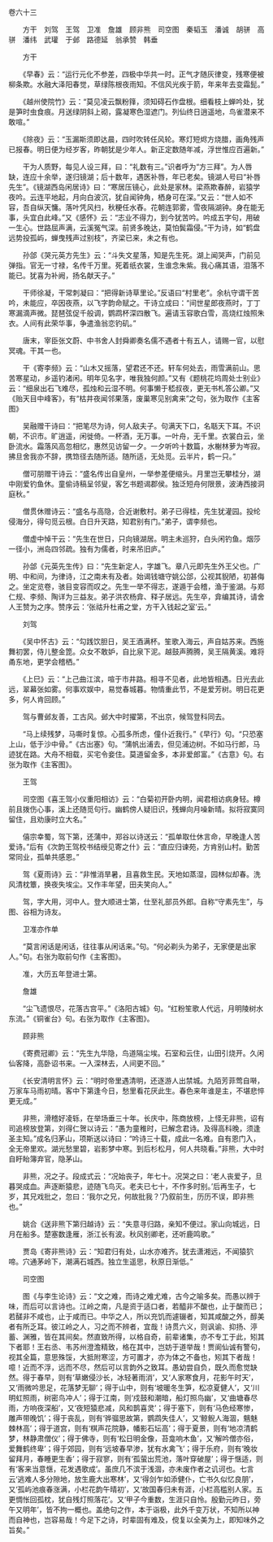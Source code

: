 <!-- { "loadSidebar": true } -->
　 

卷六十三

　　方干　刘驾　王驾　卫准　詹雄　顾非熊　司空图　秦韬玉　潘诚　胡骈　高骈　潘纬　武瓘　于邺　路德延　翁承赞　韩垂

　　方干

　　《早春》云：“运行元化不参差，四极中华共一时。正气才随灰律变，残寒便被柳条欺。水融大泽阳春觉，草绿陈根夜雨知。不信风光疾于箭，年来年去变霜髭。”

　　《越州使院竹》云：“莫见凌云飘粉箨，须知碍石作盘根。细看枝上蝉吟处，犹是笋时虫食痕。月送绿阴斜上砌，露凝寒色湿遮门。列仙终日逍遥地，鸟雀潜来不敢喧。”

　　《除夜》云：“玉漏斯须即达晨，四时吹转任风轮。寒灯短烬方烧腊，画角残声已报春。明日便为经岁客，昨朝犹是少年人。新正定数随年减，浮世惟应百遍新。”

　　干为人质野，每见人设三拜，曰：“礼数有三。”识者呼为“方三拜”。为人唇缺，连应十余举，遂归镜湖；后十数年，遇医补唇，年已老矣。镜湖人号曰“补唇先生”。《镜湖西岛闲居诗》曰：“寒居压镜心，此处是家林。梁燕欺春醉，岩猿学夜吟。云连平地起，月向白波沉，犹自闻钟角，栖身可在深。”又云：“世人如不容，吾自纵天慵。落叶凭风扫，秋粳任水舂。花朝连郭雾，雪夜隔湖钟。身在能无事，头宜白此峰。”又《感怀》云：“志业不得力，到今犹苦吟。吟成五字句，用破一生心。世路屈声满，云溪冤气深。前贤多晚达，莫怕鬓霜侵。”干为诗，如“鹤盘远势投孤屿，蝉曳残声过别枝”，齐梁已来，未之有也。

　　孙郃《哭元英方先生》云：“斗失文星落，知是先生死。湖上闻哭声，门前见弹指。官无一寸禄，名传千万里。死着纸衣裳，生谁念朱紫。我心痛其语，泪落不能已。犹喜为补阙，扬名献天子。”

　　干师徐凝，干常刺凝曰：“把得新诗草里论。”反语曰“村里老”。余杭守谓干苦吟，未能应，卒因夜燕，以飞字韵命赋之。干诗立成曰：“间世星郎夜燕时，丁丁寒漏滴声微。琵琶弦促千般调，鹦鹉杯深四散飞。遍请玉容歌白雪，高烧红烛照朱衣。人间有此荣华事，争遣渔翁恋钓矶。”

　　唐末，宰臣张文蔚、中书舍人封舜卿奏名儒不遇者十有五人，请赐一官，以慰冥魂。干其一也。

　　干《寄李频》云：“山木又摇落，望君还不还。轩车何处去，雨雪满前山。思苦寒星动，乡遥钓渚闲。明年见名字，唯我独何颜。”又有《题桃花坞周处士别业》云：“细泉出石飞难尽，孤烛和云湿不明。何事懒于嵇叔夜，更无书札答公卿。”又《贻天目中峰客》，有“枯井夜闻邻果落，废巢寒见别禽来”之句，张为取作《主客图》

　　吴融赠干诗曰：“把笔尽为诗，何人敌夫子。句满天下口，名聒天下耳。不识朝，不识市。旷逍遥，闲徙倚。一杯酒，无万事。一叶舟，无千里。衣裳白云，坐卧流水。霜落风高忽相忆，惠然见访留一夕。一夕听吟十数篇，水榭林萝为岑寂。拂旦舍我亦不辞，携筇径去随所适。随所适，无处觅。云半片，鹤一只。”

　　僧可朋赠干诗云：“盛名传出自皇州，一举参差便缩头。月里岂无攀桂分，湖中刚爱钓鱼休。童偷诗稿呈邻叟，客乞书题谒郡侯。独泛短舟何限景，波涛西接洞庭秋。”

　　僧贯休赠诗云：“盛名与高隐，合近谢敷村。弟子已得桂，先生犹灌园。投纶侵海分，得句觅云根。白日升天路，知君别有门。”弟子，谓李频也。

　　僧虚中悼干云：“先生在世日，只向镜湖居。明主未巡狩，白头闲钓鱼。烟莎一径小，洲岛四邻疏。独有为儒者，时来吊旧庐。”

　　孙郃《元英先生传》曰：“先生新定人，字雄飞。章八元即先生外王父也。广明、中和间，为律诗，江之南未有及者。始谒钱塘守姚公郃，公视其貎陋，初甚侮之。坐定览卷，骇目变容而叹之。先生一举不得志，遂遁于会稽，渔于鉴湖。与郑仁规、李频、陶详为三益友。弟子洪农杨弇、释子居远。先生卒，弇编其诗，请舍人王赞为之序。赞序云：‘张祜升杜甫之堂，方干入钱起之室’云。”

　　刘驾

　　《吴中怀古》云：“勾践饮胆日，吴王酒满杯。笙歌入海云，声自姑苏来。西施舞初罢，侍儿整金箆。众女不敢妒，自比泉下泥。越鼓声腾腾，吴王隔黄溪。难将甬东地，更学会稽栖。”

　　《上巳》云：“上己曲江滨，喧于市井路。相寻不见者，此地皆相遇。日光去此远，翠幕张如雾。何事欢娱中，易觉春城暮。物情重此节，不是爱芳树。明日花更多，何人肯回顾。”

　　驾与曹邺友善，工古风。邺大中时擢第，不出京，候驾登科同去。

　　“马上续残梦，马嘶时复惊。心孤多所虑，僮仆近我行。”《早行》句。“只恐塞上山，低于沙中骨。”《古出塞》句。“蒲帆出浦去，但见浦边树。不如马行郎，马迹犹在路。大舟不相载，买宅令妾住。莫道留金多，本非爱郎富。”《古意》句。右张为取作《主客图》。

　　王驾

　　司空图《喜王驾小仪重阳相访》云：“白菊初开卧内明，闻君相访病身轻。樽前且拨伤心事，溪上还随觅句行。幽鹤傍人疑旧识，残蝉向月噪新晴。拟将寂寞同留住，且劝康时立大名。”

　　僖宗幸蜀，驾下第，还蒲中，郑谷以诗送云：“孤单取仕休言命，早晚逢人苦爱诗。”后有《次韵王驾校书结绶见寄之什》云：“直应归谏苑，方肯别山村。勤苦常同业，孤单共感恩。”

　　驾《夏雨诗》云：“非惟消旱暑，且喜救生民。天地如蒸湿，园林似却春。洗风清枕簟，换夜失埃尘。又作丰年望，田夫笑向人。”

　　驾，字大用，河中人。登大顺进士第，仕至礼部员外郎。自称“守素先生”，与图、谷相为诗友。

　　卫准亦作单

　　“莫言闲话是闲话，往往事从闲话来。”句。“何必剃头为弟子，无家便是出家人。”句。右张为取前句作《主客图》。

　　准，大历五年登进士第。

　　詹雄

　　“尘飞遗恨尽，花落古宫平。”《洛阳古城》句。“红粉笙歌人代远，月明陵树水东流。”《铜雀台》句。右张为取作《主客图》。

　　顾非熊

　　《寄费冠卿》云：“先生九华隐，鸟道隔尘埃。石室和云住，山田引烧开。久闲仙客降，高卧诏书来。一入深林去，人间更不回。”

　　《长安清明言怀》云：“明时帝里遇清明，还逐游人出禁城。九陌芳菲莺自啭，万家车马雨初晴。客中下第逢今日，愁里看花厌此生。春色来年谁是主，不堪悲悴更无成。”

　　非熊，滑稽好凌轹，在举场垂三十年。长庆中，陈商放榜，上怪无非熊，诏有司追榜放登第，刘得仁贺以诗云：“愚为童稚时，已解念君诗。及得高科晚，须逢圣主知。”成名归茅山，项斯送以诗曰：“吟诗三十载，成此一名难。自有恩门入，全无帝里欢。湖光愁里碧，岩影梦中寒。到后杉松月，何人共晓看。”非熊，大中时自盱眙簿弃官，隐茅山。

　　非熊，况之子。段成式云：“况始丧子，年七十。况哭之曰：‘老人丧爱子，旦暮哭成血。声逐断猿悲，迹随飞鸟灭。老夫已七十，不作多时别。’后再生子，七岁，其兄戏批之，忽曰：‘我尔之兄，何故批我？’乃叙前生，历历不误，即非熊也。”

　　姚合《送非熊下第归越诗》云：“失意寻归路，亲知不便过。家山向城远，日月在船多。楚塞数逢雁，浙江长有波。秋风别卿老，还听鹿鸣歌。”

　　贾岛《寄非熊诗》云：“知君归有处，山水亦难齐。犹去潇湘远，不闻猿狖啼。穴通茅岭下，潮满石城西。独立生遥思，秋原日渐低。”

　　司空图

　　图《与李生论诗》云：“文之难，而诗之难尤难，古今之喻多矣。而愚以辨于味，而后可以言诗也。江岭之南，凡是资于适口者，若醯非不酸也，止于酸而已；若醝非不咸也，止于咸而已。中华之人，所以充饥而遽辍者，知其咸酸之外，醇美者有所乏耳。彼江岭之人，习之而不辨者，宜哉！诗贯六义，则讽谕、抑扬、渟蓄、渊雅，皆在其间矣。然直致所得，以格自奇，前辈诸集，亦不专工于此，矧其下者耶！王右丞、韦苏州澄澹精致，格在其中，岂妨于道举哉！贾阆仙诚有警句，视其全篇，意思殊馁，大抵附寒涩，方可置才，亦为体之不备也，矧其下者哉！噫！近而不浮，远而不尽，然后可以言韵外之致耳。愚幼尝自负，既久而愈觉缺然。得于春早，则有‘草嫩侵沙长，冰轻著雨消’，又‘人家寒食月，花影午时天’，又‘雨微吟思足，花落梦无聊’；得于山中，则有‘坡暖冬生笋，松凉夏健人’，又‘川明虹照雨，树密鸟冲人’；得于江南，则‘戍鼓和潮暗，船灯照鸟幽’，又‘曲塘春尽雨，方响夜深船’，又‘夜短猿悲减，风和鹊喜灵’；得于塞下，则有‘马色经寒惨，雕声带晚饥’；得于丧乱，则有‘骅骝思故第，鹦鹉失佳人’，又‘鲸鲵人海涸，魑魅棘林高’；得于道宫，则有‘棋声花院静，幡影石坛高’；得于夏景，则有‘地凉清鹤梦，林静肃僧仪’；得于佛寺，则有‘松日明金像，苔龛响木鱼’，又‘解吟僧亦俗，爱舞鹤终卑’；得于郊园，则有‘远坡春早渗，犹有水禽飞’；得于乐府，则有‘晚妆留拜月，春睡更生香’；得于寂寥，则有‘孤萤出荒池，落叶穿破屋’；得于惬适，则有‘客来当意惬，花发遇歌成’。虽庶几不滨于浅涸，亦未废作者之讥诃也。七言云‘逃难人多分隙地，放生鹿大出寒林’，又‘得剑乍如添健仆，亡书久似忆良朋’，又‘孤屿池痕春涨满，小栏花韵午晴初’，又‘故国春归未有涯，小栏高槛别人家。五更惆怅回孤枕，犹自残灯照落花’。又‘甲子今重数，生涯只自怜。殷勤元昨日，旁午又明年’，皆不拘一概也。盖绝句之作，本于诣极，此外千变万状，不知所以神而自神也，岂容易哉！今足下之诗，时辈固有难及，傥复以全美为上，即知味外之旨矣。”


